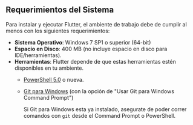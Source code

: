 ## Requerimientos del Sistema

Para instalar y ejecutar Flutter, el ambiente de trabajo debe de cumplir al menos con los siguientes requerimientos:

* **Sistema Operativo**: Windows 7 SP1 o superior (64-bit)
* **Espacio en Disco**: 400 MB (no incluye espacio en disco para IDE/herramientas).
* **Herramientas**: Flutter  depende de que estas herramientas estén disponibles en tu ambiente.
  * [PowerShell 5.0](https://docs.microsoft.com/en-us/powershell/scripting/setup/installing-windows-powershell#upgrading-existing-windows-powershell) o nueva.
  * [Git para Windows](https://git-scm.com/download/win) (con la opción de "Usar Git para Windows Command Prompt")

     Si Git para Windows esta ya instalado, asegurate de poder correr comandos con `git` desde el 
     Command Prompt o PowerShell.
